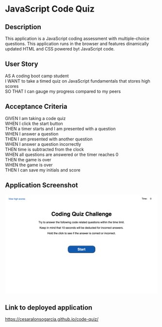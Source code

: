# JavaScript Code Quiz

## Description

This application is a JavaScript coding assessment with multiple-choice questions. This application runs in the browser and features dinamically updated HTML and CSS powered byt JavaScript code.

## User Story

AS A coding boot camp student  
I WANT to take a timed quiz on JavaScript fundamentals that stores high scores  
SO THAT I can gauge my progress compared to my peers

## Acceptance Criteria

GIVEN I am taking a code quiz  
WHEN I click the start button  
THEN a timer starts and I am presented with a question  
WHEN I answer a question  
THEN I am presented with another question  
WHEN I answer a question incorrectly  
THEN time is subtracted from the clock  
WHEN all questions are answered or the timer reaches 0  
THEN the game is over  
WHEN the game is over  
THEN I can save my initials and score

## Application Screenshot

![Code Quiz Application](https://github.com/cesaralonsogarcia/code-quiz/blob/main/assets/images/code-quiz.png)

## Link to deployed application

https://cesaralonsogarcia.github.io/code-quiz/